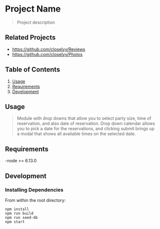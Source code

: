 # Project Name

> Project description

## Related Projects

  - https://github.com/closelyy/Reviews
  - https://github.com/closelyy/Photos

## Table of Contents

1. [Usage](#Usage)
1. [Requirements](#requirements)
1. [Development](#development)

## Usage

> Module with drop downs that allow you to select party size, time of reservation, and also date of reservation. Drop down calendar allows you to pick a date for the reservations, and clicking submit brings up a modal that shows all available times on the selected date.

## Requirements

-node >= 6.13.0

## Development

### Installing Dependencies

From within the root directory:

```
npm install
npm run build
npm run seed-db
npm start
```

